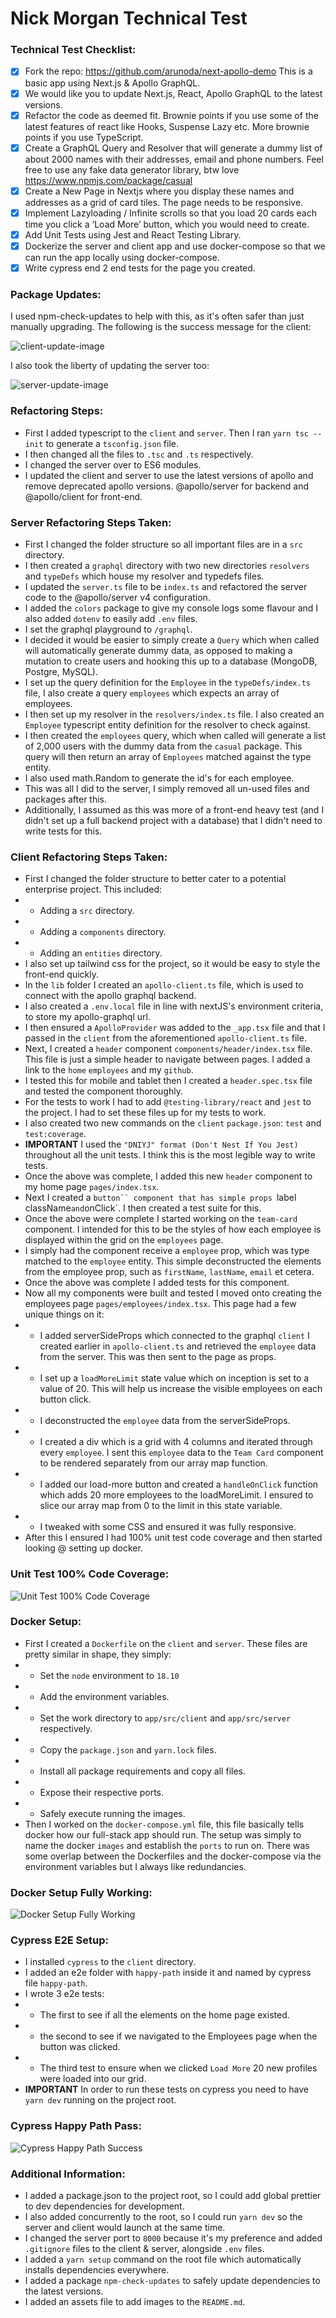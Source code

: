 # Nick Morgan Technical Test

### Technical Test Checklist:
- [x] Fork the repo: https://github.com/arunoda/next-apollo-demo This is a basic app using Next.js & Apollo GraphQL.
- [x] We would like you to update Next.js, React, Apollo GraphQL to the latest versions.
- [x] Refactor the code as deemed fit. Brownie points if you use some of the latest features of react like Hooks, Suspense Lazy etc. More brownie points if you use TypeScript.  
- [x] Create a GraphQL Query and Resolver that will generate a dummy list of about 2000 names with their addresses, email and phone numbers. Feel free to use any fake data generator library, btw love https://www.npmjs.com/package/casual
- [x] Create a New Page in Nextjs where you display these names and addresses as a grid of card tiles.  The page needs to be responsive.
- [x] Implement Lazyloading  / Infinite scrolls so that  you load 20 cards each time you click a ‘Load More’ button, which you would need to create.  
- [x] Add Unit Tests using Jest and React Testing Library.
- [x] Dockerize the server and client app and use docker-compose so that we can run the app locally using docker-compose.
- [x] Write cypress end 2 end tests for the page you created.

### Package Updates:
I used npm-check-updates to help with this, as it's often safer than just manually upgrading. The following is the success message for the client:

![client-update-image](./assets/client-update.png)

I also took the liberty of updating the server too:

![server-update-image](./assets/server-update.png)

### Refactoring Steps:
- First I added typescript to the `client` and `server`. Then I ran `yarn tsc --init` to generate a `tsconfig.json` file.
- I then changed all the files to `.tsc` and `.ts` respectively.
- I changed the server over to ES6 modules.
- I updated the client and server to use the latest versions of apollo and remove deprecated apollo versions. @apollo/server for backend and @apollo/client for front-end.

### Server Refactoring Steps Taken:
- First I changed the folder structure so all important files are in a `src` directory.
- I then created a `graphql` directory with two new directories `resolvers` and `typeDefs` which house my resolver and typedefs files.
- I updated the `server.ts` file to be `index.ts` and refactored the server code to the @apollo/server v4 configuration.
- I added the `colors` package to give my console logs some flavour and I also added `dotenv` to easily add `.env` files.
- I set the graphql playground to `/graphql`.
- I decided it would be easier to simply create a `Query` which when called will automatically generate dummy data, as opposed to making a mutation to create users and hooking this up to a database (MongoDB, Postgre, MySQL). 
- I set up the query definition for the `Employee` in the `typeDefs/index.ts` file, I also create a query `employees` which expects an array of employees.
- I then set up my resolver in the `resolvers/index.ts` file. I also created an `Employee` typescript entity definition for the resolver to check against.
- I then created the  `employees` query, which when called will generate a list of 2,000 users with the dummy data from the `casual` package. This query will then return an array of `Employees` matched against the type entity.
- I also used math.Random to generate the id's for each employee. 
- This was all I did to the server, I simply removed all un-used files and packages after this. 
- Additionally, I assumed as this was more of a front-end heavy test (and I didn't set up a full backend project with a database) that I didn't need to write tests for this.

### Client Refactoring Steps Taken:
- First I changed the folder structure to better cater to a potential enterprise project. This included:
- - Adding a `src` directory.
- - Adding a `components` directory.
- - Adding an `entities` directory.
- I also set up tailwind css for the project, so it would be easy to style the front-end quickly. 
- In the `lib` folder I created an `apollo-client.ts` file, which is used to connect with the apollo graphql backend.
- I also created a `.env.local` file in line with nextJS's environment criteria, to store my apollo-graphql url.
- I then ensured a `ApolloProvider` was added to the `_app.tsx` file and that I passed in the `client` from the aforementioned `apollo-client.ts` file.
- Next, I created a `header` component `components/header/index.tsx` file. This file is just a simple header to navigate between pages. I added a link to the `home` `employees` and my `github`.
- I tested this for mobile and tablet then I created a `header.spec.tsx` file and tested the component thoroughly.
- For the tests to work I had to add `@testing-library/react` and `jest` to the project. I had to set these files up for my tests to work.
- I also created two new commands on the `client` `package.json`: `test` and `test:coverage`.
- **IMPORTANT** I used the `"DNIYJ" format (Don't Nest If You Jest) `throughout all the unit tests. I think this is the most legible way to write tests.
- Once the above was complete, I added this new `header` component to my home page `pages/index.tsx`.
- Next I created a `button`` component that has simple props `label` `className` and `onClick`. I then created a test suite for this.
- Once the above were complete I started working on the `team-card` component. I intended for this to be the styles of how each employee is displayed within the grid on the `employees` page.
- I simply had the component receive a `employee` prop, which was type matched to the `employee` entity. This simple deconstructed the elements from the employee prop, such as `firstName`, `lastName`, `email` et cetera.
- Once the above was complete I added tests for this component. 
- Now all my components were built and tested I moved onto creating the employees page `pages/employees/index.tsx`. This page had a few unique things on it:
- - I added serverSideProps which connected to the graphql `client` I created earlier in `apollo-client.ts` and retrieved the `employee` data from the server. This was then sent to the page as props.
- - I set up a `loadMoreLimit` state value which on inception is set to a value of 20. This will help us increase the visible employees on each button click.
- - I deconstructed the `employee` data from the serverSideProps.
- - I created a div which is a grid with 4 columns and iterated through every `employee`. I sent this `employee` data to the `Team Card` component to be rendered separately from our array map function.
- - I added our load-more button and created a `handleOnClick` function which adds 20 more employees to the loadMoreLimit. I ensured to slice our array map from 0 to the limit in this state variable.
- - I tweaked with some CSS and ensured it was fully responsive. 
- After this I ensured I had 100% unit test code coverage and then started looking @ setting up docker. 

### Unit Test 100% Code Coverage:
![Unit Test 100% Code Coverage](./assets/unit-test-coverage.png)

### Docker Setup:
- First I created a `Dockerfile` on the `client` and `server`. These files are pretty similar in shape, they simply:
- - Set the `node` environment to `18.10`
- - Add the environment variables.
- - Set the work directory to `app/src/client` and `app/src/server` respectively.
- - Copy the `package.json` and `yarn.lock` files.
- - Install all package requirements and copy all files.
- - Expose their respective ports.
- - Safely execute running the images.
- Then I worked on the `docker-compose.yml` file, this file basically tells docker how our full-stack app should run. The setup was simply to name the docker `images` and establish the `ports` to run on. There was some overlap between the Dockerfiles and the docker-compose via the environment variables but I always like redundancies.

### Docker Setup Fully Working:
![Docker Setup Fully Working](./assets/docker-preview.png)

### Cypress E2E Setup:
- I installed `cypress` to the `client` directory.
- I added an e2e folder with `happy-path` inside it and named by cypress file `happy-path`.
- I wrote 3 e2e tests:
- - The first to see if all the elements on the home page existed.
- - the second to see if we navigated to the Employees page when the button was clicked.
- - The third test to ensure when we clicked `Load More` 20 new profiles were loaded into our grid.
- **IMPORTANT** In order to run these tests on cypress you need to have `yarn dev` running on the project root.

### Cypress Happy Path Pass:
![Cypress Happy Path Success](./assets/happy-path.png)

### Additional Information:
- I added a package.json to the project root, so I could add global prettier to dev dependencies for development.
- I also added concurrently to the root, so I could run `yarn dev` so the server and client would launch at the same time.
- I changed the server port to `8000` because it's my preference and added `.gitignore` files to the client & server, alongside `.env` files.
- I added a `yarn setup` command on the root file which automatically installs dependencies everywhere.
- I added a package `npm-check-updates` to safely update dependencies to the latest versions.
- I added an assets file to add images to the `README.md`.

